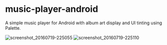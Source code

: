 # music-player-android


A simple music player for Android with album art display and UI tinting using Palette.

![screenshot_20160719-225055](https://cloud.githubusercontent.com/assets/3141536/16966163/9b536a36-4e03-11e6-9652-14f4f0d68e13.png)
![screenshot_20160719-225110](https://cloud.githubusercontent.com/assets/3141536/16966177/ac55ce6e-4e03-11e6-8983-7246ca7fc922.png)